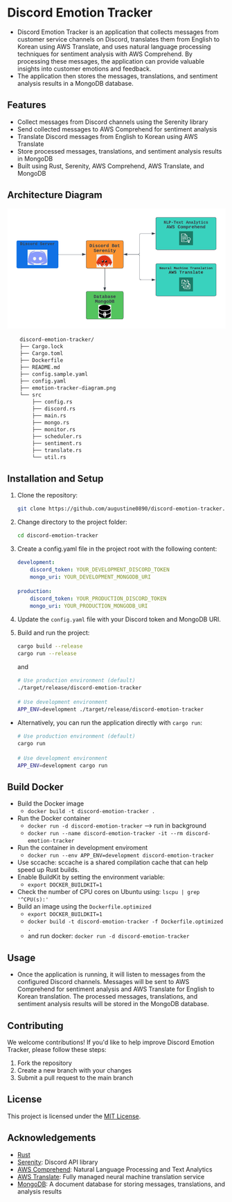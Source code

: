 # Discord Emotion Tracker
- Discord Emotion Tracker is an application that collects messages from customer service channels on Discord, translates them from English to Korean using AWS Translate, and uses natural language processing techniques for sentiment analysis with AWS Comprehend. By processing these messages, the application can provide valuable insights into customer emotions and feedback.
- The application then stores the messages, translations, and sentiment analysis results in a MongoDB database.

## Features
- Collect messages from Discord channels using the Serenity library
- Send collected messages to AWS Comprehend for sentiment analysis
- Translate Discord messages from English to Korean using AWS Translate
- Store processed messages, translations, and sentiment analysis results in MongoDB
- Built using Rust, Serenity, AWS Comprehend, AWS Translate, and MongoDB
## Architecture Diagram
![](./emotion-tracker-diagram.png)

```
    discord-emotion-tracker/
    ├── Cargo.lock
    ├── Cargo.toml
    ├── Dockerfile
    ├── README.md
    ├── config.sample.yaml
    ├── config.yaml
    ├── emotion-tracker-diagram.png
    └── src
        ├── config.rs
        ├── discord.rs
        ├── main.rs
        ├── mongo.rs
        ├── monitor.rs
        ├── scheduler.rs
        ├── sentiment.rs
        ├── translate.rs
        └── util.rs
```

## Installation and Setup
1. Clone the repository:
    ```bash
    git clone https://github.com/augustine0890/discord-emotion-tracker.git
    ```
2. Change directory to the project folder:
    ```bash
    cd discord-emotion-tracker
    ```
3. Create a config.yaml file in the project root with the following content:
    ```yaml
    development:
        discord_token: YOUR_DEVELOPMENT_DISCORD_TOKEN
        mongo_uri: YOUR_DEVELOPMENT_MONGODB_URI

    production:
        discord_token: YOUR_PRODUCTION_DISCORD_TOKEN
        mongo_uri: YOUR_PRODUCTION_MONGODB_URI

    ```
4. Update the `config.yaml` file with your Discord token and MongoDB URI.

5. Build and run the project:

    ```bash
    cargo build --release
    cargo run --release
    ```
    and
    ```bash
    # Use production environment (default)
    ./target/release/discord-emotion-tracker

    # Use development environment
    APP_ENV=development ./target/release/discord-emotion-tracker
    ```

- Alternatively, you can run the application directly with `cargo run`:
    ```bash
    # Use production environment (default)
    cargo run

    # Use development environment
    APP_ENV=development cargo run

    ```

## Build Docker
- Build the Docker image
    - `docker build -t discord-emotion-tracker .`
- Run the Docker container
    - `docker run -d discord-emotion-tracker` --> run in background
    - `docker run --name discord-emotion-tracker -it --rm discord-emotion-tracker`
- Run the container in development enviroment
    - `docker run --env APP_ENV=development discord-emotion-tracker`
- Use sccache: sccache is a shared compilation cache that can help speed up Rust builds.
- Enable BuildKit by setting the environment variable:
    - `export DOCKER_BUILDKIT=1`
- Check the number of CPU cores on Ubuntu using: `lscpu | grep '^CPU(s):'`
- Build an image using the `Dockerfile.optimized`
    - `export DOCKER_BUILDKIT=1`
    - `docker build -t discord-emotion-tracker -f Dockerfile.optimized .`
    - and run docker: `docker run -d discord-emotion-tracker`

## Usage
- Once the application is running, it will listen to messages from the configured Discord channels. Messages will be sent to AWS Comprehend for sentiment analysis and AWS Translate for English to Korean translation. The processed messages, translations, and sentiment analysis results will be stored in the MongoDB database.
## Contributing
We welcome contributions! If you'd like to help improve Discord Emotion Tracker, please follow these steps:

1. Fork the repository
2. Create a new branch with your changes
3. Submit a pull request to the main branch

## License
This project is licensed under the [MIT License](https://opensource.org/licenses/MIT).

## Acknowledgements
- [Rust](https://www.rust-lang.org/)
- [Serenity](https://github.com/serenity-rs/serenity): Discord API library
- [AWS Comprehend](https://docs.aws.amazon.com/comprehend/latest/dg/what-is.html): Natural Language Processing and Text Analytics
- [AWS Translate](https://aws.amazon.com/translate/): Fully managed neural machine translation service
- [MongoDB](https://www.mongodb.com/): A document database for storing messages, translations, and analysis results